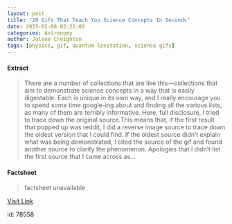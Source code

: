 ```yaml
---
layout: post
title: "20 Gifs That Teach You Science Concepts In Seconds"
date: 2015-02-08 02:21:02
categories: Astronomy
author: Jolene Creighton
tags: [physics, gif, quantum levitation, science gifs]
---
```



#### Extract
>There are a number of collections that are like this—collections that aim to demonstrate science concepts in a way that is easily digestable. Each is unique in its own way, and I really encourage you to spend some time google-ing about and finding all the various lists, as many of them are terribly informative. Here, full disclosure, I tried to trace down the original source.This means that, if the first result that popped up was reddit, I did a reverse image source to trace down the oldest version that I could find. If the oldest source didn&#8217;t explain what was being demonstrated, I cited the source of the gif and found another source to clarify the phenomenon. Apologies that I didn&#8217;t list the first source that I came across as...

#### Factsheet
>factsheet unavailable

[Visit Link](http://www.fromquarkstoquasars.com/20-gifs-teach-science-concepts-seconds/)

id:   78558


